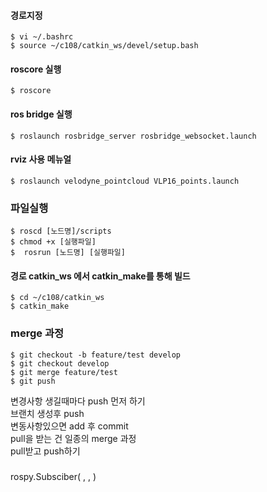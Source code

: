 #### 경로지정
```
$ vi ~/.bashrc
$ source ~/c108/catkin_ws/devel/setup.bash
```
#### roscore 실행
```
$ roscore
```
#### ros bridge 실행
```
$ roslaunch rosbridge_server rosbridge_websocket.launch
```
#### rviz 사용 메뉴얼
```
$ roslaunch velodyne_pointcloud VLP16_points.launch
```
### 파일실행
```
$ roscd [노드명]/scripts
$ chmod +x [실행파일]
$  rosrun [노드명] [실행파일]
```

#### 경로 catkin_ws 에서 catkin_make를 통해 빌드
```
$ cd ~/c108/catkin_ws
$ catkin_make
```

### merge 과정
```
$ git checkout -b feature/test develop
$ git checkout develop 
$ git merge feature/test
$ git push 
```

변경사항 생길때마다 push 먼저 하기  
브랜치 생성후 push  
변동사항있으면 add 후 commit  
pull을 받는 건 일종의 merge 과정  
pull받고 push하기  



### 
rospy.Subsciber(   ,    ,    )
